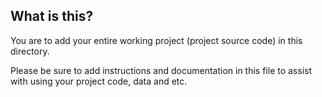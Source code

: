 ## What is this?

You are to add your entire working project (project source code) in this directory.

Please be sure to add instructions and documentation in this file to assist with using your project code, data and etc.
